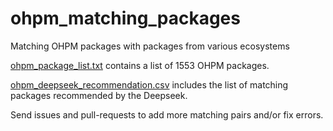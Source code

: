 # ohpm_matching_packages
Matching OHPM packages with packages from various ecosystems

[ohpm_package_list.txt](https://github.com/wangliang-cs/ohpm_deepseek_recommend/blob/master/ohpm_package_list.txt) contains a list of 1553 OHPM packages.

[ohpm_deepseek_recommendation.csv](https://github.com/wangliang-cs/ohpm_deepseek_recommend/blob/master/ohpm_deepseek_recommendation.csv) includes the list of matching packages recommended by the Deepseek.

Send issues and pull-requests to add more matching pairs and/or fix errors.
